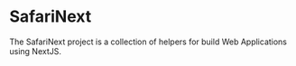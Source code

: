# SafariNext

The SafariNext project is a collection of helpers for build Web Applications using NextJS.
